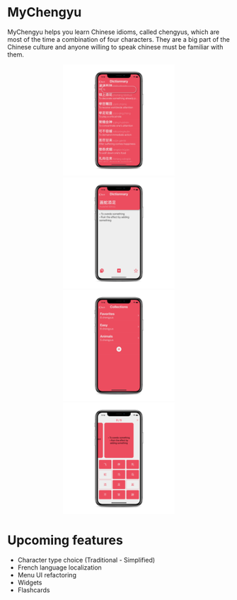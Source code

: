 # MyChengyu

MyChengyu helps you learn Chinese idioms, called chengyus, which are most of the time a combination of four characters. They are a big part of the Chinese culture and anyone willing to speak chinese must be familiar with them.

<p align="center">
  <img src="img/dictionnary.png" width=50%>
  <img src="img/details.png" width=50%>
  <img src="img/collection.png" width=50%>
  <img src="img/game.png" width=50%>
</p>

# Upcoming features
- Character type choice (Traditional - Simplified)
- French language localization
- Menu UI refactoring
- Widgets
- Flashcards
